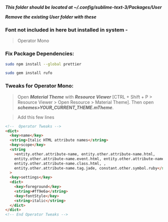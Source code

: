**_This folder should be located at ~/.config/sublime-text-3/Packages/User_**

**_Remove the existing User folder with these_**

### Font not included in here but installed in system -

> Operator Mono

### Fix Package Dependencies:

```bash
sudo npm install --global prettier
```

```bash
sudo gem install rufo
```

### Tweaks for Operator Mono:

> Open **_Material Theme_** with **_Resource Viewer_** [CTRL + Shift + P > Resource Viewer > Open Resource > Material Theme].
> Then open **_schemes>YOUR_CURRENT_THEME.mTheme_**.

> Add this few lines

```html
<!--  Operator Tweaks -->
<dict>
  <key>name</key>
  <string>Italic HTML attribute names</string>
  <key>scope</key>
  <string
    >entity.other.attribute-name, entity.other.attribute-name.html,
    entity.other.attribute-name.event.html, entity.other.attribute-name.id.html,
    entity.other.attribute-name.class.html, ,
    entity.other.attribute-name.tag.jade, constant.other.symbol.ruby</string
  >
  <key>settings</key>
  <dict>
    <key>foreground</key>
    <string>#ff9e6a</string>
    <key>fontStyle</key>
    <string>italic</string>
  </dict>
</dict>
<!-- End Operator Tweaks -->
```
